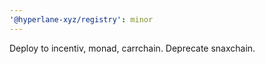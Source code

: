 ```yaml
---
'@hyperlane-xyz/registry': minor
---
```


Deploy to incentiv, monad, carrchain. Deprecate snaxchain.
